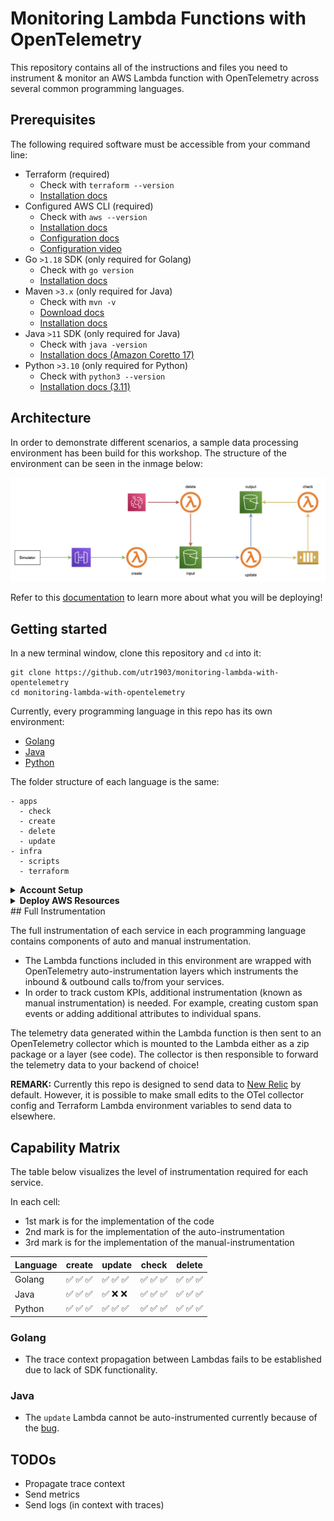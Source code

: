 # Monitoring Lambda Functions with OpenTelemetry

This repository contains all of the instructions and files you need to instrument & monitor an AWS Lambda function with OpenTelemetry across several common programming languages. 

## Prerequisites
The following required software must be accessible from your command line:

- Terraform (required)
  - Check with `terraform --version`
  - [Installation docs](https://developer.hashicorp.com/terraform/downloads)
- Configured AWS CLI (required)
  - Check with `aws --version`
  - [Installation docs](https://docs.aws.amazon.com/cli/latest/userguide/getting-started-install.html)
  - [Configuration docs](https://docs.aws.amazon.com/cli/latest/userguide/cli-chap-configure.html)
  - [Configuration video](https://www.youtube.com/watch?v=Rp-A84oh4G8)
- Go `>1.18` SDK (only required for Golang)
  - Check with `go version`
  - [Installation docs](https://go.dev/doc/install)
- Maven `>3.x` (only required for Java)
  - Check with `mvn -v`
  - [Download docs](https://maven.apache.org/download.cgi)
  - [Installation docs](https://maven.apache.org/install.html)
- Java `>11` SDK (only required for Java)
  - Check with `java -version`
  - [Installation docs (Amazon Coretto 17)](https://docs.aws.amazon.com/corretto/latest/corretto-17-ug/what-is-corretto-17.html)
- Python `>3.10` (only required for Python)
  - Check with `python3 --version`
  - [Installation docs (3.11)](https://www.python.org/downloads/release/python-3110/)

## Architecture

In order to demonstrate different scenarios, a sample data processing environment has been build for this workshop. The structure of the environment can be seen in the inmage below:

![Architecture](/docs/architecture.png)

Refer to this [documentation](/docs/workflow.md) to learn more about what you will be deploying!

## Getting started

In a new terminal window, clone this repository and `cd` into it:

```
git clone https://github.com/utr1903/monitoring-lambda-with-opentelemetry
cd monitoring-lambda-with-opentelemetry
```

Currently, every programming language in this repo has its own environment:

- [Golang](/golang/)
- [Java](/java/)
- [Python](/python/)

The folder structure of each language is the same:

```
- apps
  - check
  - create
  - delete
  - update
- infra
  - scripts
  - terraform
```
<details>
 <summary><strong>Account Setup</strong></summary>

In this step, you will associate your [AWS region](https://docs.aws.amazon.com/AmazonRDS/latest/UserGuide/Concepts.RegionsAndAvailabilityZones.html) and [New Relic license key](https://docs.newrelic.com/docs/apis/intro-apis/new-relic-api-keys/#license-key) to the application so that telemetry data will be sent to your New Relic account. If you don't already have a New Relic account, set one up for free [here](https://newrelic.com/signup)

Next, set the environment variables with the following CLI commands:

```bash
export AWS_REGION="XXX" # example: eu-west-1
export NEWRELIC_LICENSE_KEY="XXX"
```
</details>

<details>
 <summary><strong>Deploy AWS Resources</strong></summary>

Now we will deploy the AWS resources using a preconfigured Terraform script in the Golang directory.

1. Switch to the `{language}/infra/scripts` directory using the command below:

```bash
cd golang/infra/scripts
```

Next, run the `00_deploy_aws_resources.sh` script:

```bash
bash 00_deploy_aws_resources.sh
```

After the Terraform deployment is complete, the public URL of the API Gateway will be prompted to your terminal. You can generate some traffic by triggering it with the following `one-line curl loop`:

```bash
while true; do; curl -X POST "${API_GATEWAY_PUBLIC_URL}/create"; sleep 1; done
```

Example:

```bash
while true; do; curl -X POST "https://mmzght1j5l.execute-api.eu-west-1.amazonaws.com/prod/create"; sleep 1; done
```

At this point, you have deployed and instrumented the Golang service. To view this data in New Relic immediately run the following query in your account:

```bash
SELECT * FROM Span WHERE instrumentation.provider = 'opentelemetry'
```
After 5 minutes have passed since running the terraform script, navigate to **All Entities** in the New Relic platform and locate the service named `goland-lambda-delete-otel`

</details>
## Full Instrumentation

The full instrumentation of each service in each programming language contains components of auto and manual instrumentation.

- The Lambda functions included in this environment are wrapped with OpenTelemetry auto-instrumentation layers which instruments the inbound & outbound calls to/from your services.
- In order to track custom KPIs, additional instrumentation (known as manual instrumentation) is needed. For example, creating custom span events or adding additional attributes to individual spans.

The telemetry data generated within the Lambda function is then sent to an OpenTelemetry collector which is mounted to the Lambda either as a zip package or a layer (see code). The collector is then responsible to forward the telemetry data to your backend of choice!

**REMARK:** Currently this repo is designed to send data to [New Relic](https://newrelic.com/) by default. However, it is possible to make small edits to the OTel collector config and Terraform Lambda environment variables to send data to elsewhere.

## Capability Matrix

The table below visualizes the level of instrumentation required for each service.

In each cell:

- 1st mark is for the implementation of the code
- 2nd mark is for the implementation of the auto-instrumentation
- 3rd mark is for the implementation of the manual-instrumentation

| Language | create   | update   | check    | delete   |
| -------- | -------- | -------- | -------- | -------- |
| Golang   | ✅ ✅ ✅ | ✅ ✅ ✅ | ✅ ✅ ✅ | ✅ ✅ ✅ |
| Java     | ✅ ✅ ✅ | ✅ ❌ ❌ | ✅ ✅ ✅ | ✅ ✅ ✅ |
| Python   | ✅ ✅ ✅ | ✅ ✅ ✅ | ✅ ✅ ✅ | ✅ ✅ ✅ |

### Golang

- The trace context propagation between Lambdas fails to be established due to lack of SDK functionality.

### Java

- The `update` Lambda cannot be auto-instrumented currently because of the [bug](https://github.com/open-telemetry/opentelemetry-lambda/issues/640).

## TODOs

- Propagate trace context
- Send metrics
- Send logs (in context with traces)
